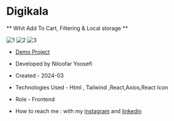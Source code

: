 # Digikala

** Whit Add To Cart, Filtering & Local storage **


![1](https://github.com/user-attachments/assets/e6cdb82c-e512-494e-8524-175a9b7c47bc)
![2](https://github.com/user-attachments/assets/1c108e9f-f182-46c4-b118-9d9d08a3f7ef)
![3](https://github.com/user-attachments/assets/c871ac2f-16a9-4779-a850-3dd418898e4b)

- [Demo Project](https://digi-kala-zeta.vercel.app/)

- Developed by Niloofar Yoosefi

- Created - 2024-03

- Technologies Used - Html , Tailwind ,React,Axios,React Icon


- Role - Frontend

- How to reach me : with my [instagram](https://github.com/niloufar-yousefi) and [linkedin](https://www.linkedin.com/in/niloofar-yoosefikhorram-242742143/)
